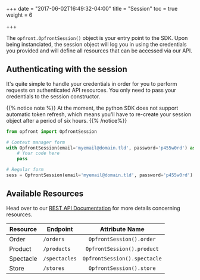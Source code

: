 +++
date = "2017-06-02T16:49:32-04:00"
title = "Session"
toc = true
weight = 6

+++

The `opfront.OpfrontSession()` object is your entry point to the SDK. Upon being instanciated, the session object will log you in using the credentials you provided and will define all resources
that can be accessed via our API.

## Authenticating with the session
It's quite simple to handle your credentials in order for you to perform requests on authenticated API resources.
You only need to pass your credentials to the session constructor.

{{% notice note %}}
At the moment, the python SDK does not support automatic token refresh, which means you'll have to re-create your session object after a period of six hours.
{{% /notice%}}

```python
from opfront import OpfrontSession

# Context manager form
with OpfrontSession(email='myemail@domain.tld', password='p455w0rd') as sess:
    # Your code here
    pass

# Regular form
sess = OpfrontSession(email='myemail@domain.tld', password='p455w0rd')

```

## Available Resources
Head over to our [REST API Documentation](/api) for more details concerning resources.

| Resource  | Endpoint      |        Attribute Name        |
|-----------|---------------|:----------------------------:|
| Order     | `/orders`     | `OpfrontSession().order`     |
| Product   | `/products`   | `OpfrontSession().product`   |
| Spectacle | `/spectacles` | `OpfrontSession().spectacle` |
| Store     | `/stores`     | `OpfrontSession().store`     |
